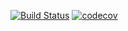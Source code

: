 [![Build Status](https://travis-ci.com/testowanieaplikacjijavaug/projekt-2-mchudz97.svg?token=aqRvexeprSNWH3cNL3gr&branch=master)](https://travis-ci.com/testowanieaplikacjijavaug/projekt-2-mchudz97)
[![codecov](https://codecov.io/gh/testowanieaplikacjijavaug/projekt-2-mchudz97/branch/master/graph/badge.svg?token=YaWZVEjpfe)](https://codecov.io/gh/testowanieaplikacjijavaug/projekt-2-mchudz97)